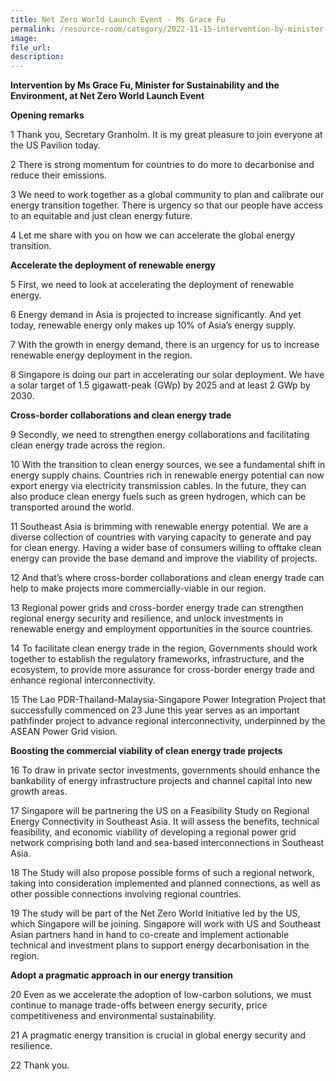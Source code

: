 ```yaml
---  
title: Net Zero World Launch Event - Ms Grace Fu
permalink: /resource-room/category/2022-11-15-intervention-by-minister-grace-net-zero-world-launch-event
image:  
file_url:  
description:  
---  
```


**Intervention by Ms Grace Fu, Minister for Sustainability and the Environment, at Net Zero World Launch Event**

**Opening remarks**

1 Thank you, Secretary Granholm. It is my great pleasure to join everyone at the US Pavilion today.
 
2 There is strong momentum for countries to do more to decarbonise and reduce their emissions.
 
3 We need to work together as a global community to plan and calibrate our energy transition together. There is urgency so that our people have access to an equitable and just clean energy future. 
 
4 Let me share with you on how we can accelerate the global energy transition. 

**Accelerate the deployment of renewable energy** 
 
5 First, we need to look at accelerating the deployment of renewable energy. 
 
6 Energy demand in Asia is projected to increase significantly. And yet today, renewable energy only makes up 10% of Asia’s energy supply. 
 
7 With the growth in energy demand, there is an urgency for us to increase renewable energy deployment in the region.
 
8 Singapore is doing our part in accelerating our solar deployment. We have a solar target of 1.5 gigawatt-peak (GWp) by 2025 and at least 2 GWp by 2030. 
 
**Cross-border collaborations and clean energy trade**
 
9 Secondly, we need to strengthen energy collaborations and facilitating clean energy trade across the region. 
 
10 With the transition to clean energy sources, we see a fundamental shift in energy supply chains. Countries rich in renewable energy potential can now export energy via electricity transmission cables. In the future, they can also produce clean energy fuels such as green hydrogen, which can be transported around the world.
 
11 Southeast Asia is brimming with renewable energy potential. We are a diverse collection of countries with varying capacity to generate and pay for clean energy. Having a wider base of consumers willing to offtake clean energy can provide the base demand and improve the viability of projects. 

12 And that’s where cross-border collaborations and clean energy trade can help to make projects more commercially-viable in our region. 
 
13 Regional power grids and cross-border energy trade can strengthen regional energy security and resilience, and unlock investments in renewable energy and employment opportunities in the source countries. 
 
14 To facilitate clean energy trade in the region, Governments should work together to establish the regulatory frameworks, infrastructure, and the ecosystem, to provide more assurance for cross-border energy trade and enhance regional interconnectivity.
 
15 The Lao PDR-Thailand-Malaysia-Singapore Power Integration Project that successfully commenced on 23 June this year serves as an important pathfinder project to advance regional interconnectivity, underpinned by the ASEAN Power Grid vision.
 
**Boosting the commercial viability of clean energy trade projects**
 
16 To draw in private sector investments, governments should enhance the bankability of energy infrastructure projects and channel capital into new growth areas. 

 
17 Singapore will be partnering the US on a Feasibility Study on Regional Energy Connectivity in Southeast Asia. It will assess the benefits, technical feasibility, and economic viability of developing a regional power grid network comprising both land and sea-based interconnections in Southeast Asia. 
 
18 The Study will also propose possible forms of such a regional network, taking into consideration implemented and planned connections, as well as other possible connections involving regional countries. 
 
19 The study will be part of the Net Zero World Initiative led by the US, which Singapore will be joining. Singapore will work with US and Southeast Asian partners hand in hand to co-create and implement actionable technical and investment plans to support energy decarbonisation in the region.
 
**Adopt a pragmatic approach in our energy transition** 
 
20 Even as we accelerate the adoption of low-carbon solutions, we must continue to manage trade-offs between energy security, price competitiveness and environmental sustainability. 
 
21 A pragmatic energy transition is crucial in global energy security and resilience. 
 
22 Thank you.
